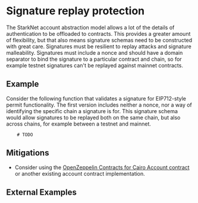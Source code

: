 # Signature replay protection

The StarkNet account abstraction model allows a lot of the details of authentication to be offloaded to contracts. This provides a greater amount of flexibility, but that also means signature schemas need to be constructed with great care. Signatures must be resilient to replay attacks and signature malleability. Signatures must include a nonce and should have a domain separator to bind the signature to a particular contract and chain, so for example testnet signatures can't be replayed against mainnet contracts.

## Example

Consider the following function that validates a signature for EIP712-style permit functionality. The first version includes neither a nonce, nor a way of identifying the specific chain a signature is for. This signature schema would allow signatures to be replayed both on the same chain, but also across chains, for example between a testnet and mainnet.

```cairo
    # TODO
```

## Mitigations

- Consider using the [OpenZeppelin Contracts for Cairo Account contract](https://github.com/OpenZeppelin/cairo-contracts/blob/main/docs/modules/ROOT/pages/accounts.adoc) or another existing account contract implementation.

## External Examples


